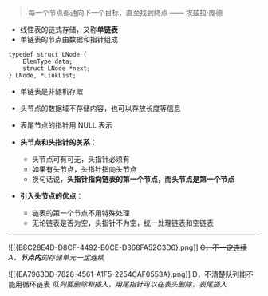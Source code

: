> 每一个节点都通向下一个目标，直至找到终点 —— 埃兹拉·庞德

* 线性表的链式存储，又称**单链表**
* 单链表的节点由数据和指针组成
```
typedef struct LNode {
	ElemType data;
	struct LNode *next;
} LNode, *LinkList;
```
- 单链表是非随机存取
- 头节点的数据域不存储内容，也可以存放长度等信息
- 表尾节点的指针用 NULL 表示

- **头节点和头指针的关系：**
	- 头节点可有可无，头指针必须有
	- 如果有头节点，头指针指向头节点
	- 换句话说，**头指针指向链表的第一个节点，而头节点是第一个节点**
- **引入头节点的优点**：
	- 链表的第一个节点不用特殊处理
	- 无论链表是否为空，头指针不为空，统一处理链表和空链表

----
![[{B8C28E4D-D8CF-4492-B0CE-D368FA52C3D6}.png]]
~~C，不一定连续~~
*A，**节点内**的存储单元一定连续*

![[{EA7963DD-7828-4561-A1F5-2254CAF0553A}.png]]
D，不清楚队列能不能用循环链表 
*队列要删除和插入，用尾指针可以在表头删除，表尾插入*
